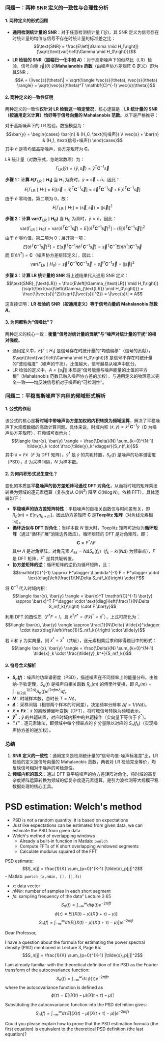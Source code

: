 ### 问题一：两种 SNR 定义的一致性与合理性分析


#### 1. 两种定义的形式回顾
- **通用检测统计量的 SNR**：对于任意检测统计量 $\Gamma(\bar{y})$，其 SNR 定义为信号存在时统计量的均值与信号不存在时统计量的标准差之比：
  $$\text{SNR} = \frac{E\left[\Gamma \mid H_1\right]}{\sqrt{\text{var}\left(\Gamma \mid H_0\right)}}$$
- **LR 检验的 SNR（振幅归一化中的 $A$）**：对于高斯噪声下的似然比（LR）检验，信号向量 $\vec{s}(\theta)$ 的**Mahalanobis 范数**（由噪声协方差矩阵 $\mathbf{C}$ 定义）即为其SNR：
  $$A = \|\vec{s}(\theta)\| = \sqrt{\langle \vec{s}(\theta), \vec{s}(\theta) \rangle} = \sqrt{\vec{s}(\theta)^T \mathbf{C}^{-1} \vec{s}(\theta)}$$


#### 2. 两种定义的一致性证明
两种定义的一致性**仅针对 LR 检验这一特定情况**，核心逻辑是：**LR 统计量的 SNR（按通用定义计算）恰好等于信号向量的 Mahalanobis 范数**。以下是严格推导：

对于高斯噪声下的 LR 检验，数据模型为：
$$\bar{y} = 
\begin{cases} 
\bar{n} & (H_0, \text{纯噪声}) \\
\vec{s} + \bar{n} & (H_1, \text{信号+噪声})
\end{cases}$$
其中 $\bar{n}$ 是零均值高斯噪声，协方差矩阵为 $\mathbf{C}$。

LR 统计量（对数形式，忽略常数项）为：
$$\Gamma_{\text{LR}}(\bar{y}) = \langle \bar{y}, \vec{s} \rangle = \bar{y}^T \mathbf{C}^{-1} \vec{s}$$

**步骤 1：计算 $E\left[\Gamma_{\text{LR}} \mid H_1\right]$**
当 $H_1$ 为真时，$\bar{y} = \vec{s} + \bar{n}$，因此：
$$E\left[\Gamma_{\text{LR}} \mid H_1\right] = E\left[(\vec{s} + \bar{n})^T \mathbf{C}^{-1} \vec{s}\right] = \vec{s}^T \mathbf{C}^{-1} \vec{s} + E\left[\bar{n}^T \mathbf{C}^{-1} \vec{s}\right]$$
由于 $\bar{n}$ 零均值，第二项为 0，故：
$$E\left[\Gamma_{\text{LR}} \mid H_1\right] = \langle \vec{s}, \vec{s} \rangle = \|\vec{s}\|^2$$

**步骤 2：计算 $\text{var}\left(\Gamma_{\text{LR}} \mid H_0\right)$**
当 $H_0$ 为真时，$\bar{y} = \bar{n}$，因此：
$$\text{var}\left(\Gamma_{\text{LR}} \mid H_0\right) = \text{var}\left(\bar{n}^T \mathbf{C}^{-1} \vec{s}\right) = E\left[(\bar{n}^T \mathbf{C}^{-1} \vec{s})^2\right] - \left(E\left[\bar{n}^T \mathbf{C}^{-1} \vec{s}\right]\right)^2$$
由于 $\bar{n}$ 零均值，第二项为 0；展开第一项：
$$E\left[(\bar{n}^T \mathbf{C}^{-1} \vec{s})^2\right] = E\left[\vec{s}^T \mathbf{C}^{-1} \bar{n} \bar{n}^T \mathbf{C}^{-1} \vec{s}\right] = \vec{s}^T \mathbf{C}^{-1} E\left[\bar{n} \bar{n}^T\right] \mathbf{C}^{-1} \vec{s}$$
而 $E\left[\bar{n} \bar{n}^T\right] = \mathbf{C}$（噪声协方差矩阵定义），因此：
$$\text{var}\left(\Gamma_{\text{LR}} \mid H_0\right) = \vec{s}^T \mathbf{C}^{-1} \mathbf{C} \mathbf{C}^{-1} \vec{s} = \vec{s}^T \mathbf{C}^{-1} \vec{s} = \|\vec{s}\|^2$$

**步骤 3：计算 LR 统计量的 SNR**
将上述结果代入通用 SNR 定义：
$$\text{SNR}_{\text{LR}} = \frac{E\left[\Gamma_{\text{LR}} \mid H_1\right]}{\sqrt{\text{var}\left(\Gamma_{\text{LR}} \mid H_0\right)}} = \frac{\|\vec{s}\|^2}{\sqrt{\|\vec{s}\|^2}} = \|\vec{s}\| = A$$

这直接证明：**LR 检验的 SNR（按通用定义）等于信号向量的 Mahalanobis 范数 $A$**。


#### 3. 为何都称为“信噪比”？
两种定义的核心一致：**衡量“信号对统计量的贡献”与“噪声对统计量的干扰”的相对强度**。
- 通用定义中，$E\left[\Gamma \mid H_1\right]$ 是信号存在时统计量的“均值偏移”（信号的贡献），$\sqrt{\text{var}\left(\Gamma \mid H_0\right)}$ 是信号不存在时统计量的“波动幅度”（噪声的干扰），比值越大，信号越易从噪声中区分。
- LR 检验的定义中，$A = \|\vec{s}\|$ 本质是“信号能量与噪声能量的比值的平方根”（Mahalanobis 范数已融入噪声协方差的加权），与通用定义的物理意义完全一致——均反映信号相对于噪声的“可检测性”。


### 问题二：平稳高斯噪声下内积的频域形式解析


#### 1. 公式的作用
该公式的核心是**将时域中带噪声协方差加权的内积转换为频域运算**，解决了平稳噪声下大规模数据的高效计算问题。具体来说，时域内积 $\langle \bar{x}, \bar{y} \rangle = \bar{x}^T \mathbf{C}^{-1} \bar{y}$（$\mathbf{C}$ 为噪声协方差矩阵），在频域可表示为：
$$\langle \bar{x}, \bar{y} \rangle = \frac{\Delta}{N} \sum_{k=0}^{N-1} \tilde{x}_k \cdot \frac{\tilde{y}_k^\dagger}{S_n(f_k)}$$
其中 $\tilde{x} = F\bar{x}$（$F$ 为 DFT 矩阵），$\tilde{y}^\dagger$ 是 $\tilde{y}$ 的共轭转置，$S_n(f)$ 是噪声的功率谱密度（PSD），$\Delta$ 为采样间隔，$N$ 为样本数。


#### 2. 为何内积形式发生变化？
变化的本质是**平稳噪声的协方差矩阵可通过 DFT 对角化**，从而将时域的矩阵乘法转换为频域的逐元素运算（复杂度从 $O(N^2)$ 降至 $O(N\log N)$，依赖 FFT）。具体逻辑如下：

- **平稳噪声的协方差矩阵特性**：平稳噪声的自相关函数仅与时间差有关，即 $R_n(m) = E[n_k n_{k+m}]$，因此协方差矩阵 $\mathbf{C}$ 是**Toeplitz 矩阵**（对角线元素相同）。
- **循环近似与 DFT 对角化**：当样本数 $N$ 很大时，Toeplitz 矩阵可近似为**循环矩阵**（通过“循环扩展”消除边界效应）。循环矩阵的 DFT 是对角矩阵，即：
  $$\mathbf{C} \approx F^\dagger \Lambda F$$
  其中 $\Lambda$ 是对角矩阵，对角元素 $\Lambda_{kk} = N\Delta S_n(f_k)$（$f_k = k/(N\Delta)$ 为频率点），$F$ 是 DFT 矩阵，$F^\dagger$ 是其共轭转置。
- **协方差矩阵的逆**：循环矩阵的逆仍为循环矩阵，且：
  $$\mathbf{C}^{-1} \approx F^\dagger \Lambda^{-1} F = F^\dagger \cdot \text{diag}\left(\frac{1}{N\Delta S_n(f_k)}\right) \cdot F$$

将 $\mathbf{C}^{-1}$ 代入时域内积：
$$\langle \bar{x}, \bar{y} \rangle = \bar{x}^T \mathbf{C}^{-1} \bar{y} \approx \bar{x}^T F^\dagger \cdot \text{diag}\left(\frac{1}{N\Delta S_n(f_k)}\right) \cdot F \bar{y}$$

利用 DFT 的酉性质（$F^\dagger F = I$，且 $\bar{x}^T F^\dagger = (F\bar{x})^\dagger = \tilde{x}^\dagger$），上式可简化为：
$$\langle \bar{x}, \bar{y} \rangle \approx \frac{1}{N\Delta} \tilde{x}^\dagger \cdot \text{diag}\left(\frac{1}{S_n(f_k)}\right) \cdot \tilde{y}$$

若 $\bar{x}$ 和 $\bar{y}$ 为实向量，则 $\tilde{x}^\dagger = \tilde{x}^*$（共轭），逐元素相乘后求和即得题目中的形式：
$$\langle \bar{x}, \bar{y} \rangle = \frac{\Delta}{N} \sum_{k=0}^{N-1} \tilde{x}_k \cdot \frac{\tilde{y}_k^*}{S_n(f_k)}$$


#### 3. 符号含义解析
- **$S_n(f)$**：噪声的功率谱密度（PSD），描述噪声在不同频率上的能量分布。由维纳-辛钦定理，$S_n(f)$ 是噪声自相关函数 $R_n(m)$ 的傅里叶变换，即 $R_n(m) = \int_{-1/(2\Delta)}^{1/(2\Delta)} S_n(f) e^{i2\pi f m\Delta} df$。
- **$N$**：时域样本数，总时长 $T = N\Delta$。
- **$\Delta$**：采样间隔（相邻两个样本的时间差），决定频率分辨率 $\Delta f = 1/(N\Delta)$。
- **$\tilde{x} = F\bar{x}$**：$\bar{x}$ 的离散傅里叶变换（DFT），将时域信号转换为频域表示。
- **$\tilde{y}^\dagger$**：$\tilde{y}$ 的共轭转置，对应时域内积中的共轭操作（实向量下等价于 $\tilde{y}^*$）。
- **“./”**：逐元素除法，即频域中每个频率点的 $\tilde{y}$ 分量除以对应的 $S_n(f_k)$（实现噪声协方差的逆加权）。


### 总结
1. **SNR 定义的一致性**：通用定义是检测统计量的“信号均值-噪声标准差”比，LR 检验的定义是信号向量的 Mahalanobis 范数，两者对 LR 检验完全等价，均反映信号相对于噪声的可检测性。
2. **频域内积的意义**：通过 DFT 将平稳噪声的协方差矩阵对角化，将时域的高复杂度矩阵运算转换为频域的低复杂度逐元素运算，是引力波检测等大规模平稳数据处理的核心工具。





# PSD estimation: Welch's method

- PSD is not a random quantity: it is based on expectations
- Just like expectations can be estimated from given data, we can estimate the PSD from given data
- Welch's method of overlapping windows
  - Already a built-in function in Matlab: `pwelch`
  - Compute FFTs of $K$ short overlapping windowed segments
  - Calculate modulus squared of the FFT

PSD estimate: $$S_n[j] = \frac{1}{K} \sum_{p=0}^{K-1} |\tilde{x}_p[j]|^2$$ - Matlab: `pwelch (x,nWin, [], [],fs)`
  - $x$: data vector
  - $nWin$: number of samples in each short segment
  - $fs$: sampling frequency of the data"
Lecture 3 65
$$S_{n}(f) = \int_{-\infty}^{\infty} dt \phi(t) e^{-2\pi i f t}$$
$$\phi(\tau) = E\left[ (X(t) - \mu)(X(t + \tau) - \mu) \right]$$
$$S_{n}(f) = \int_{-\infty}^{\infty} dt (E\left[ (X(t) - \mu)(X(t + \tau) - \mu) \right]) e^{-2\pi i f t}$$

Dear Professor,

I have a question about the formula for estimating the power spectral density (PSD) mentioned in Lecture 3, Page 65:
$$S_n[j] = \frac{1}{K} \sum_{p=0}^{K-1} |\tilde{x}_p[j]|^2$$

I am already familiar with the theoretical definition of the PSD as the Fourier transform of the autocovariance function:
$$S_{n}(f) = \int_{-\infty}^{\infty} d\tau \, \phi(\tau) e^{-2\pi i f \tau}$$
where the autocovariance function is defined as
$$\phi(\tau) = E\left[ (X(t) - \mu)(X(t + \tau) - \mu) \right]$$

Substituting the autocovariance function into the PSD definition gives:
$$S_{n}(f) = \int_{-\infty}^{\infty} d\tau \, E\left[ (X(t) - \mu)(X(t + \tau) - \mu) \right] e^{-2\pi i f \tau}$$

Could you please explain how to prove that the PSD estimation formula (the first equation) is equivalent to the theoretical PSD definition (the last equation)?

